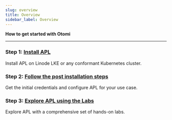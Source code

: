 ```yaml
---
slug: overview
title: Overview
sidebar_label: Overview
---
```


**How to get started with Otomi**

---

### Step 1: [Install APL](installation/overview.md)
Install APL on Linode LKE or any conformant Kubernetes cluster.

### Step 2: [Follow the post installation steps ](post-install-steps.md)
Get the initial credentials and configure APL for your use case.

### Step 3: [Explore APL using the Labs](labs/overview.md)
Explore APL with a comprehensive set of hands-on labs.